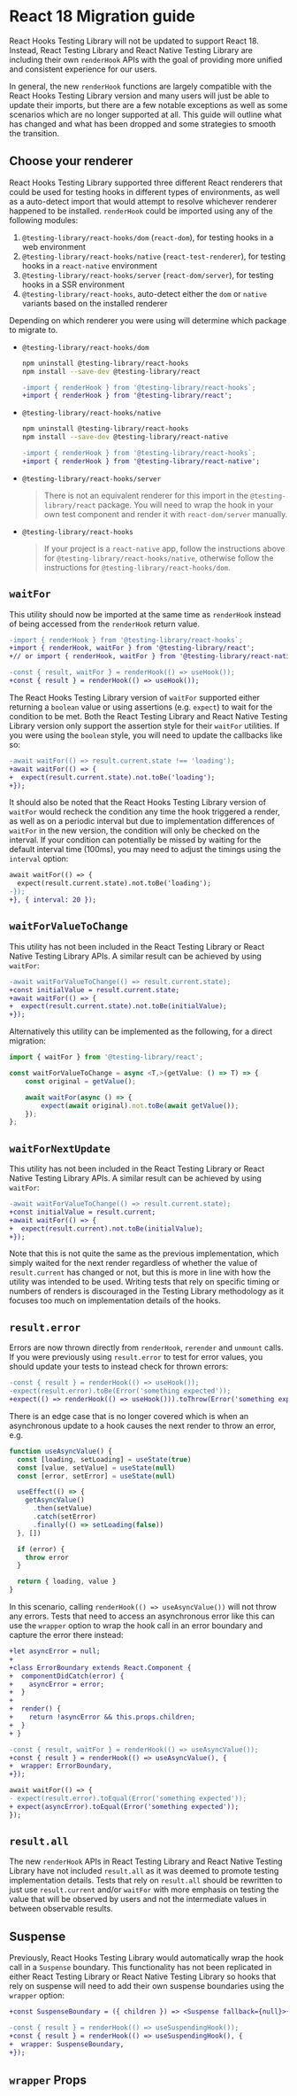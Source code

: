 # React 18 Migration guide

React Hooks Testing Library will not be updated to support React 18. Instead, React Testing Library
and React Native Testing Library are including their own `renderHook` APIs with the goal of
providing more unified and consistent experience for our users.

In general, the new `renderHook` functions are largely compatible with the React Hooks Testing
Library version and many users will just be able to update their imports, but there are a few
notable exceptions as well as some scenarios which are no longer supported at all. This guide will
outline what has changed and what has been dropped and some strategies to smooth the transition.

## Choose your renderer

React Hooks Testing Library supported three different React renderers that could be used for testing
hooks in different types of environments, as well as a auto-detect import that would attempt to
resolve whichever renderer happened to be installed. `renderHook` could be imported using any of the
following modules:

1. `@testing-library/react-hooks/dom` (`react-dom`), for testing hooks in a web environment
2. `@testing-library/react-hooks/native` (`react-test-renderer`), for testing hooks in a
   `react-native` environment
3. `@testing-library/react-hooks/server` (`react-dom/server`), for testing hooks in a SSR
   environment
4. `@testing-library/react-hooks`, auto-detect either the `dom` or `native` variants based on the
   installed renderer

Depending on which renderer you were using will determine which package to migrate to.

- `@testing-library/react-hooks/dom`

  ```sh
  npm uninstall @testing-library/react-hooks
  npm install --save-dev @testing-library/react
  ```

  ```diff
  -import { renderHook } from '@testing-library/react-hooks`;
  +import { renderHook } from '@testing-library/react';
  ```

- `@testing-library/react-hooks/native`

  ```sh
  npm uninstall @testing-library/react-hooks
  npm install --save-dev @testing-library/react-native
  ```

  ```diff
  -import { renderHook } from '@testing-library/react-hooks`;
  +import { renderHook } from '@testing-library/react-native';
  ```

- `@testing-library/react-hooks/server`

  > There is not an equivalent renderer for this import in the `@testing-library/react` package. You
  > will need to wrap the hook in your own test component and render it with `react-dom/server`
  > manually.

- `@testing-library/react-hooks`
  > If your project is a `react-native` app, follow the instructions above for
  > `@testing-library/react-hooks/native`, otherwise follow the instructions for
  > `@testing-library/react-hooks/dom`.

## `waitFor`

This utility should now be imported at the same time as `renderHook` instead of being accessed from
the `renderHook` return value.

```diff
-import { renderHook } from '@testing-library/react-hooks`;
+import { renderHook, waitFor } from '@testing-library/react';
+// or import { renderHook, waitFor } from '@testing-library/react-native';
```

```diff
-const { result, waitFor } = renderHook(() => useHook());
+const { result } = renderHook(() => useHook());
```

The React Hooks Testing Library version of `waitFor` supported either returning a `boolean` value or
using assertions (e.g. `expect`) to wait for the condition to be met. Both the React Testing Library
and React Native Testing Library version only support the assertion style for their `waitFor`
utilities. If you were using the `boolean` style, you will need to update the callbacks like so:

```diff
-await waitFor(() => result.current.state !== 'loading');
+await waitFor(() => {
+  expect(result.current.state).not.toBe('loading');
+});
```

It should also be noted that the React Hooks Testing Library version of `waitFor` would recheck the
condition any time the hook triggered a render, as well as on a periodic interval but due to
implementation differences of `waitFor` in the new version, the condition will only be checked on
the interval. If your condition can potentially be missed by waiting for the default interval time
(100ms), you may need to adjust the timings using the `interval` option:

```diff
await waitFor(() => {
  expect(result.current.state).not.toBe('loading');
-});
+}, { interval: 20 });
```

## `waitForValueToChange`

This utility has not been included in the React Testing Library or React Native Testing Library
APIs. A similar result can be achieved by using `waitFor`:

```diff
-await waitForValueToChange(() => result.current.state);
+const initialValue = result.current.state;
+await waitFor(() => {
+  expect(result.current.state).not.toBe(initialValue);
+});
```

Alternatively this utility can be implemented as the following, for a direct migration:

```ts
import { waitFor } from '@testing-library/react';

const waitForValueToChange = async <T,>(getValue: () => T) => {
    const original = getValue();

    await waitFor(async () => {
        expect(await original).not.toBe(await getValue());
    });
};
```

## `waitForNextUpdate`

This utility has not been included in the React Testing Library or React Native Testing Library
APIs. A similar result can be achieved by using `waitFor`:

```diff
-await waitForValueToChange(() => result.current.state);
+const initialValue = result.current;
+await waitFor(() => {
+  expect(result.current).not.toBe(initialValue);
+});
```

Note that this is not quite the same as the previous implementation, which simply waited for the
next render regardless of whether the value of `result.current` has changed or not, but this is more
in line with how the utility was intended to be used. Writing tests that rely on specific timing or
numbers of renders is discouraged in the Testing Library methodology as it focuses too much on
implementation details of the hooks.

## `result.error`

Errors are now thrown directly from `renderHook`, `rerender` and `unmount` calls. If you were
previously using `result.error` to test for error values, you should update your tests to instead
check for thrown errors:

```diff
-const { result } = renderHook(() => useHook());
-expect(result.error).toBe(Error('something expected'));
+expect(() => renderHook(() => useHook())).toThrow(Error('something expected'));
```

There is an edge case that is no longer covered which is when an asynchronous update to a hook
causes the next render to throw an error, e.g.

```ts
function useAsyncValue() {
  const [loading, setLoading] = useState(true)
  const [value, setValue] = useState(null)
  const [error, setError] = useState(null)

  useEffect(() => {
    getAsyncValue()
      .then(setValue)
      .catch(setError)
      .finally(() => setLoading(false))
  }, [])

  if (error) {
    throw error
  }

  return { loading, value }
}
```

In this scenario, calling `renderHook(() => useAsyncValue())` will not throw any errors. Tests that
need to access an asynchronous error like this can use the `wrapper` option to wrap the hook call in
an error boundary and capture the error there instead:

```diff
+let asyncError = null;
+
+class ErrorBoundary extends React.Component {
+  componentDidCatch(error) {
+    asyncError = error;
+  }
+
+  render() {
+    return !asyncError && this.props.children;
+  }
+ }

-const { result, waitFor } = renderHook(() => useAsyncValue());
+const { result } = renderHook(() => useAsyncValue(), {
+  wrapper: ErrorBoundary,
+});

await waitFor(() => {
- expect(result.error).toEqual(Error('something expected'));
+ expect(asyncError).toEqual(Error('something expected'));
});
```

## `result.all`

The new `renderHook` APIs in React Testing Library and React Native Testing Library have not
included `result.all` as it was deemed to promote testing implementation details. Tests that rely on
`result.all` should be rewritten to just use `result.current` and/or `waitFor` with more emphasis on
testing the value that will be observed by users and not the intermediate values in between
observable results.

## Suspense

Previously, React Hooks Testing Library would automatically wrap the hook call in a `Suspense`
boundary. This functionality has not been replicated in either React Testing Library or React Native
Testing Library so hooks that rely on suspense will need to add their own suspense boundaries using
the `wrapper` option:

```diff
+const SuspenseBoundary = ({ children }) => <Suspense fallback={null}>{children}</Suspense>

-const { result } = renderHook(() => useSuspendingHook());
+const { result } = renderHook(() => useSuspendingHook(), {
+  wrapper: SuspenseBoundary,
+});
```

## `wrapper` Props
